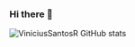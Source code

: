### Hi there 👋
![ViniciusSantosR GitHub stats](https://github-readme-stats.vercel.app/api?username=anuraghazra&show_icons=true&theme=dark)

